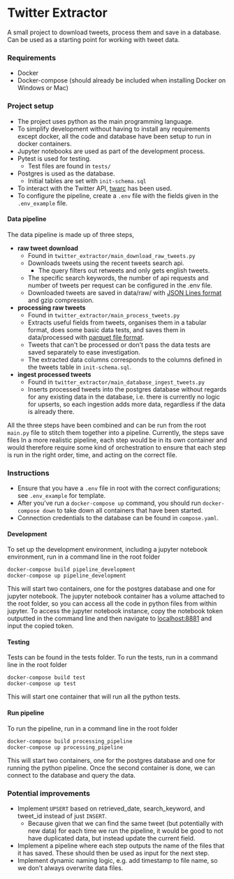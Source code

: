 # Twitter Extractor
A small project to download tweets, process them and save in a database.
Can be used as a starting point for working with tweet data.


### Requirements
- Docker
- Docker-compose (should already be included when installing Docker on Windows or Mac)


### Project setup
- The project uses python as the main programming language.
- To simplify development without having to install any requirements except docker, 
all the code and database have been setup to run in docker containers.
- Jupyter notebooks are used as part of the development process.
- Pytest is used for testing.
  - Test files are found in `tests/`
- Postgres is used as the database.
  - Initial tables are set with `init-schema.sql`
- To interact with the Twitter API, [twarc](https://twarc-project.readthedocs.io/en/latest/) has been used.
- To configure the pipeline, create a `.env` file with the fields given in the `.env_example` file. 

#### Data pipeline
The data pipeline is made up of three steps, 
- **raw tweet download**
  - Found in `twitter_extractor/main_download_raw_tweets.py`
  - Downloads tweets using the recent tweets search api.
    - The query filters out retweets and only gets english tweets.
  - The specific search keywords, the number of api requests and number of tweets per request
  can be configured in the .env file. 
  - Downloaded tweets are saved in data/raw/ with [JSON Lines format](https://jsonlines.org/) and gzip compression. 
- **processing raw tweets**
  - Found in `twitter_extractor/main_process_tweets.py`
  - Extracts useful fields from tweets,
  organises them in a tabular format,
  does some basic data tests,
  and saves them in data/processed with [parquet file format](https://parquet.apache.org/).
  - Tweets that can't be processed or don't pass the data tests are saved separately to ease investigation.
  - The extracted data columns corresponds to the columns defined in the tweets table in `init-schema.sql`.
- **ingest processed tweets**
  - Found in `twitter_extractor/main_database_ingest_tweets.py`
  - Inserts processed tweets into the postgres database without regards for any existing data in the database, 
  i.e. there is currently no logic for upserts, so each ingestion adds more data, 
  regardless if the data is already there.

All the three steps have been combined and can be run from the root `main.py` file
to stitch them together into a pipeline.
Currently, the steps save files 
In a more realistic pipeline, each step would be in its own container 
and would therefore require some kind of orchestration to ensure that each step is run in the right order, 
time, and acting on the correct file.



### Instructions
- Ensure that you have a `.env` file in root with the correct configurations; see `.env_example` for template.
- After you've run a `docker-compose up` command,
you should run `docker-compose down` to take down all containers that have been started.
- Connection credentials to the database can be found in `compose.yaml`.


#### Development
To set up the development environment, 
including a jupyter notebook environment, 
run in a command line in the root folder
```
docker-compose build pipeline_development
docker-compose up pipeline_development
```
This will start two containers, one for the postgres database and one for jupyter notebook.
The jupyter notebook container has a volume attached to the root folder, 
so you can access all the code in python files from within jupyter.
To access the jupyter notebook instance,
copy the notebook token outputted in the command line 
and then navigate to [localhost:8881](http://localhost:8881) and input the copied token.


#### Testing
Tests can be found in the tests folder.
To run the tests,
run in a command line in the root folder
```
docker-compose build test
docker-compose up test
```
This will start one container that will run all the python tests.


#### Run pipeline
To run the pipeline,
run in a command line in the root folder
```
docker-compose build processing_pipeline
docker-compose up processing_pipeline
```
This will start two containers, one for the postgres database and one for running the python pipeline.
Once the second container is done, we can connect to the database and query the data.


### Potential improvements
- Implement `UPSERT` based on retrieved_date, search_keyword, and tweet_id instead of just `INSERT`.
  - Because given that we can find the same tweet (but potentially with new data)
  for each time we run the pipeline, 
  it would be good to not have duplicated data, but instead update the current field.
- Implement a pipeline where each step outputs the name of the files that it has saved. 
These should then be used as input for the next step. 
- Implement dynamic naming logic, e.g. add timestamp to file name, so we don't always overwrite data files.